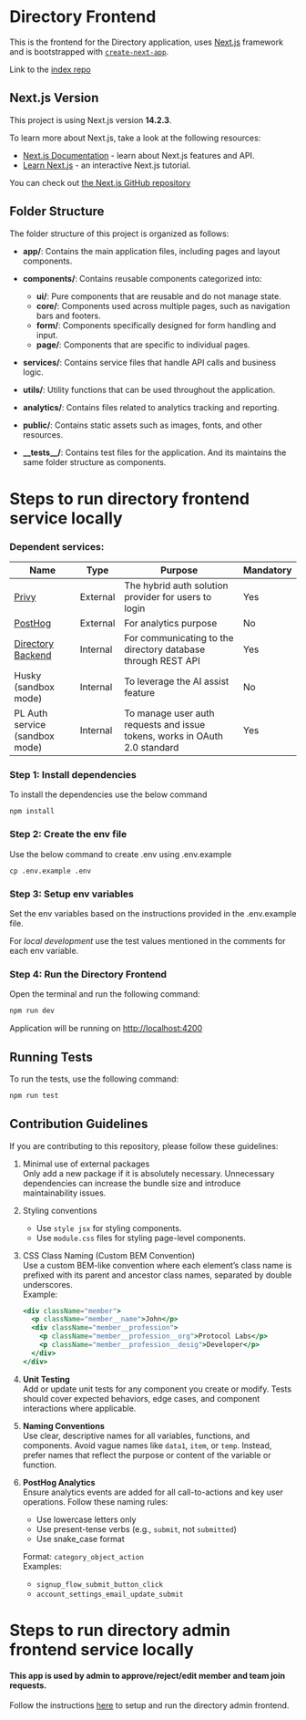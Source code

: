 # Directory Frontend

This is the frontend for the Directory application, uses  [Next.js](https://nextjs.org/) framework and is bootstrapped with [`create-next-app`](https://github.com/vercel/next.js/tree/canary/packages/create-next-app).

Link to the [index repo](https://github.com/memser-spaceport/protocol-labs-directory)


## Next.js Version

This project is using Next.js version **14.2.3**.

To learn more about Next.js, take a look at the following resources:

- [Next.js Documentation](https://nextjs.org/docs) - learn about Next.js features and API.
- [Learn Next.js](https://nextjs.org/learn) - an interactive Next.js tutorial.

You can check out [the Next.js GitHub repository](https://github.com/vercel/next.js/)

## Folder Structure

The folder structure of this project is organized as follows:

- **app/**: Contains the main application files, including pages and layout components.
- **components/**: Contains reusable components categorized into:
  - **ui/**: Pure components that are reusable and do not manage state.
  - **core/**: Components used across multiple pages, such as navigation bars and footers.
  - **form/**: Components specifically designed for form handling and input.
  - **page/**: Components that are specific to individual pages.

- **services/**: Contains service files that handle API calls and business logic.
- **utils/**: Utility functions that can be used throughout the application.
- **analytics/**: Contains files related to analytics tracking and reporting.
- **public/**: Contains static assets such as images, fonts, and other resources.
- **\_\_tests\_\_/**: Contains test files for the application. And its maintains the same folder structure as components.


# Steps to run directory frontend service locally

### Dependent services:

| Name                      | Type     | Purpose                                                           | Mandatory |
|---------------------------|----------|-------------------------------------------------------------------|-----------|
| [Privy](https://www.privy.io/)                    | External | The hybrid auth solution provider for users to login               | Yes       |
| [PostHog](https://posthog.com/)                  | External | For analytics purpose                                             | No        |
| [Directory Backend](https://github.com/memser-spaceport/pln-directory-portal)        | Internal | For communicating to the directory database through REST API       | Yes       |
| Husky (sandbox mode)       | Internal | To leverage the AI assist feature                                 | No        |
| PL Auth service (sandbox mode) | Internal | To manage user auth requests and issue tokens, works in OAuth 2.0 standard | Yes       |


### Step 1: Install dependencies

To install the dependencies use the below command

```dotenv
npm install
```

### Step 2: Create the env file

Use the below command to create .env using .env.example

```dotenv
cp .env.example .env
```
### Step 3: Setup env variables

Set the env variables based on the instructions provided in the .env.example file.

For *local development* use the test values mentioned in the comments for each env variable.

### Step 4: Run the Directory Frontend

Open the terminal and run the following command:

```bash
npm run dev
```

Application will be running on [http://localhost:4200](http://localhost:4200)


## Running Tests

To run the tests, use the following command:

```bash
npm run test
```


## Contribution Guidelines

If you are contributing to this repository, please follow these guidelines:

1. Minimal use of external packages  
   Only add a new package if it is absolutely necessary. Unnecessary dependencies can increase the bundle size and introduce maintainability issues.

2. Styling conventions  
   - Use `style jsx` for styling components.  
   - Use `module.css` files for styling page-level components.

3. CSS Class Naming (Custom BEM Convention)  
   Use a custom BEM-like convention where each element’s class name is prefixed with its parent and ancestor class names, separated by double underscores.  
   Example:
   ```jsx
   <div className="member">
     <p className="member__name">John</p>
     <div className="member__profession">
       <p className="member__profession__org">Protocol Labs</p>
       <p className="member__profession__desig">Developer</p>
     </div>
   </div>
   ```
4. **Unit Testing**  
   Add or update unit tests for any component you create or modify. Tests should cover expected behaviors, edge cases, and component interactions where applicable.

5. **Naming Conventions**  
   Use clear, descriptive names for all variables, functions, and components. Avoid vague names like `data1`, `item`, or `temp`. Instead, prefer names that reflect the purpose or content of the variable or function.

6. **PostHog Analytics**  
   Ensure analytics events are added for all call-to-actions and key user operations. Follow these naming rules:
   - Use lowercase letters only  
   - Use present-tense verbs (e.g., `submit`, not `submitted`)  
   - Use snake_case format

   Format: `category_object_action`  
   Examples:
   - `signup_flow_submit_button_click`  
   - `account_settings_email_update_submit`

# Steps to run directory admin frontend service locally

#### This app is used by admin to approve/reject/edit member and team join requests.

Follow the instructions [here](https://github.com/memser-spaceport/pln-directory-portal) to setup and run the directory admin frontend.